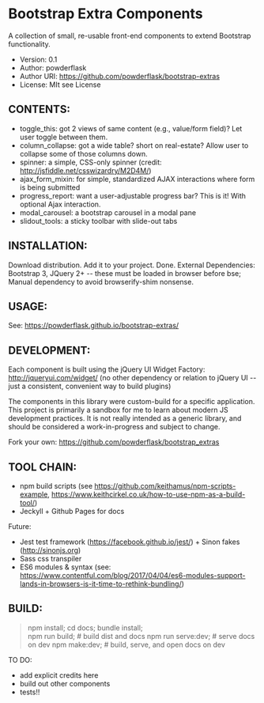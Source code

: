 # Bootstrap Extra Components

A collection of small, re-usable front-end components to extend Bootstrap functionality.

 * Version: 0.1
 * Author: powderflask
 * Author URI: https://github.com/powderflask/bootstrap-extras
 * License: MIt see License

CONTENTS:
--------
 * toggle_this:     got 2 views of same content (e.g., value/form field)? Let user toggle between them.
 * column_collapse: got a wide table?  short on real-estate?  Allow user to collapse some of those columns down.
 * spinner:         a simple, CSS-only spinner (credit: http://jsfiddle.net/csswizardry/M2D4M/)
 * ajax_form_mixin: for simple, standardized AJAX interactions where form is being submitted
 * progress_report: want a user-adjustable progress bar?  This is it!  With optional Ajax interaction.
 * modal_carousel:  a bootstrap carousel in a modal pane
 * slidout_tools:   a sticky toolbar with slide-out tabs

INSTALLATION:
-------------
 Download distribution.  Add it to your project.  Done.
 External Dependencies:  Bootstrap 3, JQuery 2+
    -- these must be loaded in browser before bse;  Manual dependency to avoid browserify-shim nonsense.

USAGE:
------
 See:  https://powderflask.github.io/bootstrap-extras/

DEVELOPMENT:
------------
Each component is built using the jQuery UI Widget Factory:  http://jqueryui.com/widget/
  (no other dependency or relation to jQuery UI -- just a consistent, convenient way to build plugins)
  
The components in this library were custom-build for a specific application.
This project is primarily a sandbox for me to learn about modern JS development practices.
It is not really intended as a generic library, and should be considered a work-in-progress and subject to change.

Fork your own: https://github.com/powderflask/bootstrap_extras

TOOL CHAIN:
----------
 - npm build scripts (see https://github.com/keithamus/npm-scripts-example, https://www.keithcirkel.co.uk/how-to-use-npm-as-a-build-tool/)
 - Jeckyll + Github Pages for docs

Future:
 - Jest test framework (https://facebook.github.io/jest/) + Sinon fakes (http://sinonjs.org)
 - Sass css transpiler
 - ES6 modules & syntax (see: https://www.contentful.com/blog/2017/04/04/es6-modules-support-lands-in-browsers-is-it-time-to-rethink-bundling/)

BUILD:
-----
 > npm install; cd docs; bundle install;  
 > npm run build;      # build dist and docs
 > npm run serve:dev;  # serve docs on dev
 > npm make:dev;       # build, serve, and open docs on dev

TO DO:
 - add explicit credits here
 - build out other components
 - tests!!
